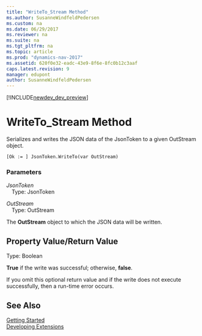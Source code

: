 ```yaml
---
title: "WriteTo_Stream Method"
ms.author: SusanneWindfeldPedersen
ms.custom: na
ms.date: 06/29/2017
ms.reviewer: na
ms.suite: na
ms.tgt_pltfrm: na
ms.topic: article
ms.prod: "dynamics-nav-2017"
ms.assetid: 620f0e32-eadc-43e9-8f6e-8fc0b12c3aaf
caps.latest.revision: 9
manager: edupont
author: SusanneWindfeldPedersen
---
```


[!INCLUDE[newdev_dev_preview](../includes/newdev_dev_preview.md)]

# WriteTo_Stream Method

Serializes and writes the JSON data of the JsonToken to a given OutStream object.

```
[Ok := ] JsonToken.WriteTo(var OutStream)
```

### Parameters
*JsonToken*  
&emsp;Type: JsonToken

*OutStream*  
&emsp;Type: OutStream

The **OutStream** object to which the JSON data will be written.

## Property Value/Return Value
Type: Boolean

**True** if the write was successful; otherwise, **false**.

If you omit this optional return value and if the write does not execute successfully, then a run-time error occurs.

## See Also
[Getting Started](../devenv-get-started.md)  
[Developing Extensions](../devenv-dev-overview.md)
